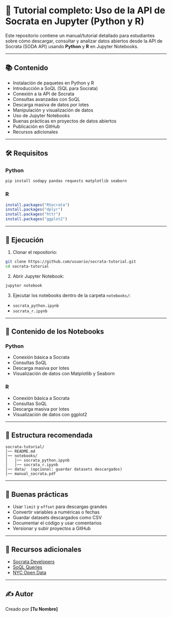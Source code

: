 # 📘 Tutorial completo: Uso de la API de Socrata en Jupyter (Python y R)

Este repositorio contiene un manual/tutorial detallado para estudiantes sobre cómo descargar, consultar y analizar datos abiertos desde la API de Socrata (SODA API) usando **Python** y **R** en Jupyter Notebooks.

---

## 📚 Contenido

- Instalación de paquetes en Python y R
- Introducción a SoQL (SQL para Socrata)
- Conexión a la API de Socrata
- Consultas avanzadas con SoQL
- Descarga masiva de datos por lotes
- Manipulación y visualización de datos
- Uso de Jupyter Notebooks
- Buenas prácticas en proyectos de datos abiertos
- Publicación en GitHub
- Recursos adicionales

---

## 🛠 Requisitos

### Python
```bash
pip install sodapy pandas requests matplotlib seaborn
```

### R
```r
install.packages("RSocrata")
install.packages("dplyr")
install.packages("httr")
install.packages("ggplot2")
```

---

## 🚀 Ejecución

1. Clonar el repositorio:

```bash
git clone https://github.com/usuario/socrata-tutorial.git
cd socrata-tutorial
```

2. Abrir Jupyter Notebook:

```bash
jupyter notebook
```

3. Ejecutar los notebooks dentro de la carpeta `notebooks/`:
- `socrata_python.ipynb`
- `socrata_r.ipynb`

---

## 📖 Contenido de los Notebooks

### Python
- Conexión básica a Socrata
- Consultas SoQL
- Descarga masiva por lotes
- Visualización de datos con Matplotlib y Seaborn

### R
- Conexión básica a Socrata
- Consultas SoQL
- Descarga masiva por lotes
- Visualización de datos con ggplot2

---

## 📂 Estructura recomendada

```
socrata-tutorial/
│── README.md
│── notebooks/
│   │── socrata_python.ipynb
│   │── socrata_r.ipynb
│── data/  (opcional: guardar datasets descargados)
│── manual_socrata.pdf
```

---

## 📌 Buenas prácticas

- Usar `limit` y `offset` para descargas grandes
- Convertir variables a numéricas o fechas
- Guardar datasets descargados como CSV
- Documentar el código y usar comentarios
- Versionar y subir proyectos a GitHub

---

## 🔗 Recursos adicionales

- [Socrata Developers](https://dev.socrata.com/)
- [SoQL Queries](https://dev.socrata.com/docs/queries/)
- [NYC Open Data](https://opendata.cityofnewyork.us/)

---

## ✍ Autor
Creado por **[Tu Nombre]**

